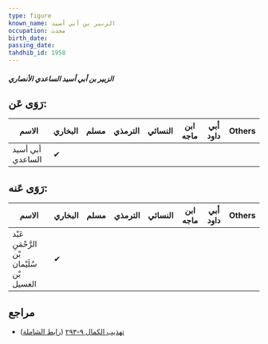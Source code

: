 ```yaml
---
type: figure
known_name: الزبير بن أبي أسيد
occupation: محدث
birth_date:
passing_date:
tahdhib_id: 1958
---
```

##### الزبير بن أبي أسيد الساعدي الأنصاري

## رَوَى عَن:
| الاسم            | البخاري | مسلم | الترمذي | النسائي | ابن ماجه | أبي داود | Others |
| ---------------- | ------- | ---- | ------- | ------- | -------- | -------- | ------ |
| أبي أسيد الساعدي | ✔       |      |         |         |          |          |        |
## رَوَى عَنه:
| الاسم                                      | البخاري | مسلم | الترمذي | النسائي | ابن ماجه | أبي داود | Others |
| ------------------------------------------ | ------- | ---- | ------- | ------- | -------- | -------- | ------ |
| عَبْد الرَّحْمَنِ بْن سُلَيْمان بْن الغسيل | ✔       |      |         |         |          |          |        |
## مراجع
- [تهذيب الكمال ٩-٢٩٣](obsidian://open?vault=Tahdhib-al-Kamal&file=Figures/١٩٥٨-الزبير%20بن%20أبي%20أسيد%20الساعدي%20الأنصاري) ([رابط الشاملة](https://shamela.ws/book/3722/4533))